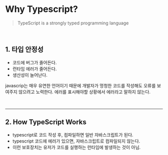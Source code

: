 # Why Typescript?

> TypeScript is a strongly typed programming language

<br/>

## **1. 타입 안정성**

- 코드에 버그가 줄어든다.
- 런타임 에러가 줄어든다.
- 생산성이 늘어난다.

javascrip는 매우 유연한 언어이기 때문에 개발자가 멍청한 코드를 작성해도 오류를 보여주지 않으려고 노력한다. 에러를 표시해야할 상황에서 에러라고 말하지 않는다.

<br />

---

## **2. How TypeScript Works**

- typescript로 코드 작성 후, 컴파일하면 일반 자바스크립트가 된다.
- typescript 코드에 에러가 있으면, 자바스크립트로 컴파일되지 않는다.
- 이런 보호장치는 유저가 코드를 실행하는 런타임에 발생하는 것이 아님.
